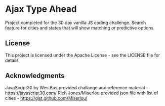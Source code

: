 # Ajax Type Ahead
Project completed for the 30 day vanilla JS coding challenge. Search feature for cities and states that will show matching or predictive options.

## License
This project is licensed under the Apache License - see the LICENSE file for details

## Acknowledgments
JavaScript30 by Wes Bos provided challange and reference material - https://javascript30.com/
Rich Jones/Miserlou provided json file with list of cities - https://gist.github.com/Miserlou/
